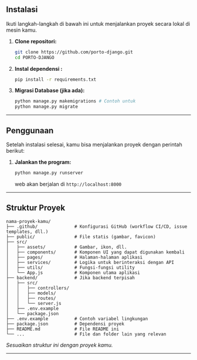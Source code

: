 ## Instalasi

Ikuti langkah-langkah di bawah ini untuk menjalankan proyek secara lokal di mesin kamu.

1.  **Clone repositori:**

    ```bash
    git clone https://github.com/porto-django.git
    cd PORTO-DJANGO
    ```

2.  **Instal dependensi :**

    ```bash
    pip install -r requirements.txt
    ```

3.  **Migrasi Database (jika ada):**

    ```bash
    python manage.py makemigrations # Contoh untuk 
    python manage.py migrate
    ```

-----

## Penggunaan

Setelah instalasi selesai, kamu bisa menjalankan proyek dengan perintah berikut:

1.  **Jalankan the program:**

    ```bash
    python manage.py runserver
    ```

    web akan berjalan di `http://localhost:8000`

-----

## Struktur Proyek

```
nama-proyek-kamu/
├── .github/              # Konfigurasi GitHub (workflow CI/CD, issue templates, dll.)
├── public/               # File statis (gambar, favicon)
├── src/
│   ├── assets/           # Gambar, ikon, dll.
│   ├── components/       # Komponen UI yang dapat digunakan kembali
│   ├── pages/            # Halaman-halaman aplikasi
│   ├── services/         # Logika untuk berinteraksi dengan API
│   ├── utils/            # Fungsi-fungsi utility
│   └── App.js            # Komponen utama aplikasi
├── backend/              # Jika backend terpisah
│   ├── src/
│   │   ├── controllers/
│   │   ├── models/
│   │   ├── routes/
│   │   └── server.js
│   ├── .env.example
│   └── package.json
├── .env.example          # Contoh variabel lingkungan
├── package.json          # Dependensi proyek
├── README.md             # File README ini
└── ...                   # File dan folder lain yang relevan
```

*Sesuaikan struktur ini dengan proyek kamu.*

-----
